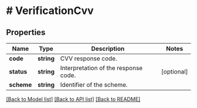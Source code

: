 # # VerificationCvv

## Properties

Name | Type | Description | Notes
------------ | ------------- | ------------- | -------------
**code** | **string** | CVV response code. | 
**status** | **string** | Interpretation of the response code. | [optional] 
**scheme** | **string** | Identifier of the scheme. | 

[[Back to Model list]](../../README.md#documentation-for-models) [[Back to API list]](../../README.md#documentation-for-api-endpoints) [[Back to README]](../../README.md)


